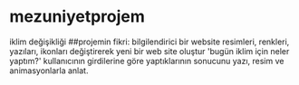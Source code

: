 # mezuniyetprojem
iklim değişikliği
##projemin fikri: bilgilendirici bir website resimleri, renkleri, yazıları, ikonları değiştirerek yeni bir web site oluştur 'bugün iklim için neler yaptım?' kullanıcının girdilerine göre yaptıklarının sonucunu yazı, resim ve animasyonlarla anlat.
